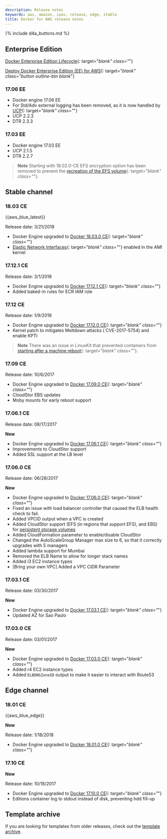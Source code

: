 ```yaml
---
description: Release notes
keywords: aws, amazon, iaas, release, edge, stable
title: Docker for AWS release notes
---
```


{% include d4a_buttons.md %}

## Enterprise Edition
[Docker Enterprise Edition Lifecycle](https://success.docker.com/Policies/Maintenance_Lifecycle){: target="_blank" class="_"}

[Deploy Docker Enterprise Edition (EE) for AWS](https://hub.docker.com/editions/enterprise/docker-ee-aws?tab=description){: target="_blank" class="button outline-btn blank_"}

### 17.06 EE

- Docker engine 17.06 EE
- For Std/Adv external logging has been removed, as it is now handled by [UCP](https://docs.docker.com/datacenter/ucp/2.0/guides/configuration/configure-logs/){: target="_blank" class="_"}
- UCP 2.2.3
- DTR 2.3.3

### 17.03 EE

- Docker engine 17.03 EE
- UCP 2.1.5
- DTR 2.2.7


> **Note** Starting with 18.02.0-CE EFS encryption option has been removed to prevent the [recreation of the EFS volume](https://docs.aws.amazon.com/AWSCloudFormation/latest/UserGuide/using-cfn-updating-stacks-update-behaviors.html){: target="_blank" class="_"}.


## Stable channel

### 18.03 CE

{{aws_blue_latest}}

Release date: 3/21/2018

- Docker Engine upgraded to [Docker 18.03.0 CE](https://github.com/docker/docker-ce/releases/tag/v18.03.0-ce){: target="_blank" class="_"}
- [Elastic Network Interfaces](https://docs.aws.amazon.com/AWSEC2/latest/UserGuide/using-eni.html){: target="_blank" class="_"} enabled in the AMI kernel

### 17.12.1 CE

Release date: 3/1/2018

- Docker Engine upgraded to [Docker 17.12.1 CE](https://github.com/docker/docker-ce/releases/tag/v17.12.1-ce){: target="_blank" class="_"}
- Added baked-in rules for ECR IAM role

### 17.12 CE

Release date: 1/9/2018

- Docker Engine upgraded to [Docker 17.12.0 CE](https://github.com/docker/docker-ce/releases/tag/v17.12.0-ce){: target="_blank" class="_"}
- Kernel patch to mitigates Meltdown attacks ( CVE-2017-5754) and enable KPTI

> **Note** There was an issue in LinuxKit that prevented containers from [starting after a machine reboot](https://github.com/moby/moby/issues/36189){: target="_blank" class="_"}.

### 17.09 CE

Release date: 10/6/2017

- Docker Engine upgraded to [Docker 17.09.0 CE](https://github.com/docker/docker-ce/releases/tag/v17.09.0-ce){: target="_blank" class="_"}
- CloudStor EBS updates
- Moby mounts for early reboot support

### 17.06.1 CE

Release date: 08/17/2017

**New**

- Docker Engine upgraded to [Docker 17.06.1 CE](https://github.com/docker/docker-ce/releases/tag/v17.06.1-ce){: target="_blank" class="_"}
- Improvements to CloudStor support
- Added SSL support at the LB level

### 17.06.0 CE

Release date: 06/28/2017

**New**

- Docker Engine upgraded to [Docker 17.06.0 CE](https://github.com/docker/docker-ce/releases/tag/v17.06.0-ce){: target="_blank" class="_"}
- Fixed an issue with load balancer controller that caused the ELB health check to fail.
- Added VPCID output when a VPC is created
- Added CloudStor support (EFS (in regions that support EFS), and EBS) for [persistent storage volumes](persistent-data-volumes.md)
- Added CloudFormation parameter to enable/disable CloudStor
- Changed the AutoScaleGroup Manager max size to 6, so that it correctly upgrades with 5 managers
- Added lambda support for Mumbai
- Removed the ELB Name to allow for longer stack names
- Added i3 EC2 instance types
- [Bring your own VPC] Added a VPC CIDR Parameter

### 17.03.1 CE

Release date: 03/30/2017

**New**

- Docker Engine upgraded to [Docker 17.03.1 CE](https://github.com/docker/docker/blob/master/CHANGELOG.md){: target="_blank" class="_"}
- Updated AZ for Sao Paulo

### 17.03.0 CE

Release date: 03/01/2017

**New**

- Docker Engine upgraded to [Docker 17.03.0 CE](https://github.com/docker/docker/blob/master/CHANGELOG.md){: target="_blank" class="_"}
- Added r4 EC2 instance types
- Added `ELBDNSZoneID` output to make it easier to interact with Route53


## Edge channel

### 18.01 CE

{{aws_blue_edge}}

**New**

Release date: 1/18/2018

- Docker Engine upgraded to [Docker 18.01.0 CE](https://github.com/docker/docker-ce/releases/tag/v18.01.0-ce){: target="_blank" class="_"}

### 17.10 CE

**New**

Release date: 10/18/2017

- Docker Engine upgraded to [Docker 17.10.0 CE](https://github.com/docker/docker-ce/releases/tag/v17.10.0-ce){: target="_blank" class="_"}
- Editions container log to stdout instead of disk, preventing hdd fill-up

## Template archive

If you are looking for templates from older releases, check out the [template archive](/docker-for-aws/archive.md).
